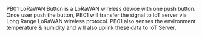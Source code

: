 PB01 LoRaWAN Button is a LoRaWAN wireless device with one push button. Once user push the button, PB01 will transfer the signal to IoT server via Long Range LoRaWAN wireless protocol. PB01 also senses the environment temperature & humidity and will also uplink these data to IoT Server.
